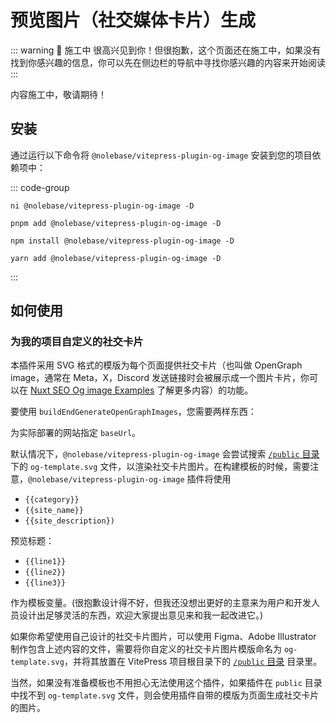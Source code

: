 <script setup>
import packageJSON from '~/packages/vitepress-plugin-og-image/package.json'
</script>

# 预览图片（社交媒体卡片）生成 <Badge type="warning" :text="`Beta 测试 ${packageJSON.version}`" />

::: warning 🚧 施工中
很高兴见到你！但很抱歉，这个页面还在施工中，如果没有找到你感兴趣的信息，你可以先在侧边栏的导航中寻找你感兴趣的内容来开始阅读
:::

内容施工中，敬请期待！

## 安装

通过运行以下命令将 `@nolebase/vitepress-plugin-og-image` 安装到您的项目依赖项中：

::: code-group

```shell [@antfu/ni]
ni @nolebase/vitepress-plugin-og-image -D
```

```shell [pnpm]
pnpm add @nolebase/vitepress-plugin-og-image -D
```

```shell [npm]
npm install @nolebase/vitepress-plugin-og-image -D
```

```shell [yarn]
yarn add @nolebase/vitepress-plugin-og-image -D
```

:::

## 如何使用

### 为我的项目自定义的社交卡片

本插件采用 SVG 格式的模版为每个页面提供社交卡片（也叫做 OpenGraph image，通常在 Meta，X，Discord 发送链接时会被展示成一个图片卡片，你可以在 [Nuxt SEO Og image Examples](https://nuxtseo.com/og-image/getting-started/examples) 了解更多内容）的功能。

要使用 `buildEndGenerateOpenGraphImages`，您需要两样东西：

为实际部署的网站指定 `baseUrl`。

默认情况下，`@nolebase/vitepress-plugin-og-image` 会尝试搜索 [`/public` 目录](https://vitepress.dev/guide/asset-handling#the-public-directory) 下的 `og-template.svg` 文件，以渲染社交卡片图片。在构建模板的时候，需要注意，`@nolebase/vitepress-plugin-og-image` 插件将使用

- `{{category}}`
- `{{site_name}}`
- `{{site_description})`

预览标题：

- `{{line1}}`
- `{{line2}}`
- `{{line3}}`

作为模板变量。(很抱歉设计得不好，但我还没想出更好的主意来为用户和开发人员设计出足够灵活的东西，欢迎大家提出意见来和我一起改进它。)

如果你希望使用自己设计的社交卡片图片，可以使用 Figma、Adobe Illustrator 制作包含上述内容的文件，需要将你自定义的社交卡片图片模版命名为 `og-template.svg`，并将其放置在 VitePress 项目根目录下的 [`/public` 目录](https://vitepress.dev/guide/asset-handling#the-public-directory) 目录里。

当然，如果没有准备模板也不用担心无法使用这个插件，如果插件在 `public` 目录中找不到 `og-template.svg` 文件，则会使用插件自带的模版为页面生成社交卡片的图片。
